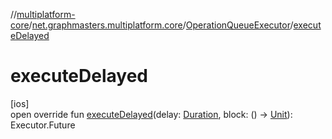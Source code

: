 //[multiplatform-core](../../../index.md)/[net.graphmasters.multiplatform.core](../index.md)/[OperationQueueExecutor](index.md)/[executeDelayed](execute-delayed.md)

# executeDelayed

[ios]\
open override fun [executeDelayed](execute-delayed.md)(delay: [Duration](../../net.graphmasters.multiplatform.core.units/-duration/index.md#294327114%2FExtensions%2F-183831061), block: () -&gt; [Unit](https://kotlinlang.org/api/latest/jvm/stdlib/kotlin/-unit/index.html)): Executor.Future
